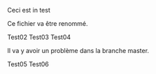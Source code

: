 Ceci est in test

Ce fichier va être renommé.

Test02
Test03
Test04

Il va y avoir un problème dans la branche master.

Test05
Test06
